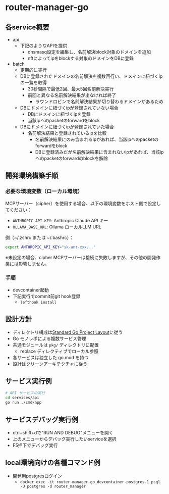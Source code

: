 # router-manager-go

## 各service概要

- api
  - 下記のようなAPIを提供
    - dnsmasq設定を編集し、名前解決block対象のドメインを追加
    - nftによってipをblockする対象のドメインをDBに登録
- batch
  - 定期的に実行
  - DBに登録されたドメインの名前解決を複数回行い、ドメインに紐づくipの一覧を取得
    - 30秒間隔で最低2回、最大5回名前解決実行
    - 前回と異なる名前解決結果が出なければ終了
      - ラウンドロビンで名前解決結果が切り替わるドメインがあるため
  - DBにドメインに紐づくipが登録されていない場合
    - DBにドメインに紐づくipを登録
    - 当該ipへのpacketのforwardをblock
  - DBにドメインに紐づくipが登録されていた場合
    - 名前解決結果と登録されているipを比較
      - 名前解決結果にのみ含まれるipがあれば、当該ipへのpacketのforwardをblock
      - DBに登録済みだが名前解決結果に含まれないipがあれば、当該ipへのpacketのforwardのblockを解除

## 開発環境構築手順

### 必要な環境変数（ローカル環境）

MCPサーバー（cipher）を使用する場合、以下の環境変数をホスト側で設定してください：

- `ANTHROPIC_API_KEY`: Anthropic Claude API キー
- `OLLAMA_BASE_URL`: Ollama ローカルLLM URL

例（~/.zshrc または ~/.bashrc）：

```bash
export ANTHROPIC_API_KEY="sk-ant-xxx..."
```

※未設定の場合、cipher MCPサーバーは接続に失敗しますが、その他の開発作業には影響しません。

### 手順

- devcontainer起動
- 下記実行でcommit前git hook登録
  - `lefthook install`

## 設計方針

- ディレクトリ構成は[Standard Go Project Layout](https://github.com/golang-standards/project-layout/blob/master/README_ja.md#standard-go-project-layout)に従う
- Go モノレポによる複数サービス管理
- 共通モジュールは `pkg/` ディレクトリに配置
  - replace ディレクティブでローカル参照
- 各サービスは独立した go.mod を持つ
- 設計はクリーンアーキテクチャに従う

## サービス実行例

```bash
# API サービスの実行
cd services/api
go run ./cmd/app
```

## サービスデバッグ実行例

- ctrl+shift+dで"RUN AND DEBUG"メニューを開く
- 上のメニューからデバッグ実行したいserviceを選択
- F5押下でデバッグ実行

## local環境向けの各種コマンド例

- 開発用postgresログイン
  - `docker exec -it router-manager-go_devcontainer-postgres-1 psql -U postgres -d router_manager`
